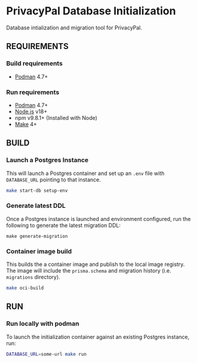 # PrivacyPal Database Initialization

Database intialization and migration tool for PrivacyPal.

## REQUIREMENTS

### Build requirements

- [Podman](https://podman.io/docs/installation) 4.7+

### Run requirements

- [Podman](https://podman.io/docs/installation) 4.7+
- [Node.js](https://nodejs.org/en) v18+
- npm v9.8.1+ (Installed with Node)
- [Make](https://www.gnu.org/software/make/) 4+

## BUILD

### Launch a Postgres Instance

This will launch a Postgres container and set up an `.env` file with `DATABASE_URL` pointing to that instance.

```bash
make start-db setup-env
```

### Generate latest DDL

Once a Postgres instance is launched and environment configured, run the following to generate the latest migration DDL:

```
make generate-migration
```

### Container image build

This builds the a container image and publish to the local image registry. The image will include the `prisma.schema` and migration history (i.e. `migrations` directory).

```bash
make oci-build
```

## RUN

### Run locally with podman

To launch the initialization container against an existing Postgres instance, run:

```bash
DATABASE_URL=some-url make run
```

